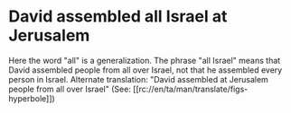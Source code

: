 # David assembled all Israel at Jerusalem

Here the word "all" is a generalization. The phrase "all Israel" means that David assembled people from all over Israel, not that he assembled every person in Israel. Alternate translation: "David assembled at Jerusalem people from all over Israel" (See: [[rc://en/ta/man/translate/figs-hyperbole]])

